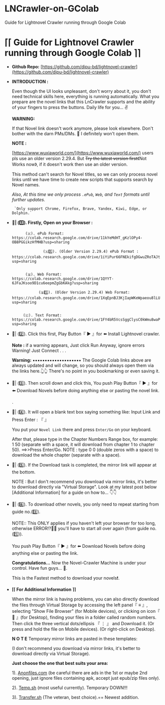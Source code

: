 # LNCrawler-on-GColab
Guide for Lightnovel Crawler running through Google Colab
# ⌈⌈   Guide for Lightnovel Crawler running through Google Colab   ⌉⌉

- ******Github Repo:******
    [https://github.com/dipu-bd/lightnovel-crawler](https://github.com/dipu-bd/lightnovel-crawler)
    
    
 
    
- **INTRODUCTION :**
    
    Even though the UI looks unpleasant, don't worry about it, you don't need technical skills here, everything is running automatically.
    What you prepare are the novel links that this LnCrawler supports and the ability of your fingers to press the buttons.
    Daily life for you... ✌
    
    **WARNING:**
    
    If that Novel link doesn't work anymore, please look elsewhere.
    Don't bother with the darn PMs/DMs. 👿
    I definitely won't open them.
    
    **NOTE :**
    
    [https://www.wuxiaworld.com/](https://www.wuxiaworld.com/)  users pls use an older version 2.29.4. But ~~Try the latest version first~~《Not Works now》, if it doesn't work then use an older version.
    
    This method can't search for Novel titles, so we can only process novel links until we have time to create new scripts that supports search by Novel names.
    
    *Also, At this time we only process `.ePub`, `Web`, and `Text` formats until further updates.*
    
       `Only support Chrome, Firefox, Brave, Yandex, Kiwi, Edge, or Dolphin.`
    
- **🔘| (1️⃣). Firstly, Open on your Browser :**
    
    
            (🇦). ePub Format: https://colab.research.google.com/drive/11kYeMdHT_gKzlOPy4-OB8PGGikzHfMHB?usp=sharing
    
                    (🇦1️⃣). (Older Version 2.29.4) ePub Format : https://colab.research.google.com/drive/1iYiPur66FNEkifgDGwuZRoTAJt8bxeWf?usp=sharing
    
    
            (🇧). Web Format:  https://colab.research.google.com/drive/1QYYT-6JFaJKsoo9D1cu6eepmZgGbKAkg?usp=sharing
    
                  (🇧1️⃣). (Older Version 2.29.4) Web Format:   https://colab.research.google.com/drive/1XqEpnBJ3KjIapWKeWpaeou8lLU18qtie?usp=sharing
            
    
           (🇨). Text Format: https://colab.research.google.com/drive/1FY4bR5VcsSggClysC0kWmu8waPIFR2Al?usp=sharing
           
    
- 🔘| (2️⃣). Click this first,
Play Button『 ▶️ 』for ⬅️ Install Lightnovel crawler.
    
    **Note :**
    if a warning appears, Just click Run Anyway, ignore errors Warning! Just  Connect .
    .
    .
   
    
    **Warning:**
    ▪︎▪︎▪︎▪︎▪︎▪︎▪︎▪︎▪︎▪︎▪︎▪︎▪︎▪︎▪︎▪︎▪︎▪︎▪︎▪︎
    The Google Colab links above are always updated and will change, so you should always open them via the links here.👆👆
    There's no point in you bookmarking or even saving it.
    
    
- 🔘| (3️⃣). Then scroll down and click this, You push Play Button『 ▶️ 』for ⬅️ Download Novels  before doing anything else or pasting the novel link.
    
    
    .
    

    
- 🔘| (4️⃣). It will open a blank text box saying something like:
Input Link and Press Enter : 『        』
    
    You put your  `Novel Link` there and press  `Enter/Go` on your keyboard.
    
    After that, please type in the Chapter Numbers Range box, for example:  1  50  (separate with a space, it will download from chapter  1  to chapter  50). ==>>Press  Enter/Go.
    NOTE :  type   0  0 (double zeros with a space) to download the whole chapter (separate with a space).
    
    
    
- 🔘| (5️⃣). If the Download task is completed, the mirror link will appear at the bottom.
    
    NOTE :
    But I don't recommend you download via mirror links, it's better to download directly via "Virtual Storage".
    Look at my latest post below [Additional Information] for a guide on how to... 👇👇
    
   
    
- 🔘| (6️⃣). To download other novels, you only need to repeat starting from guide no.(3️⃣).
    
    NOTE::  This ONLY applies if you  haven't  left your browser for too long, otherwise ERROR⁉🚫🔪  you'll have to start all over again (from guide  no. (1️⃣)).
    
    You push  Play Button『 ▶️ 』for ⬅️ Download Novels before doing anything else or pasting the link.
    
    **Congratulations...**
    Now the  Novel-Crawler Machine  is under your control.
    Have fun guys... 🥳.
    
    This is the Fastest method to download your novels❗.
    
- **⌈⌈ For Additional Information ⌉⌉**
    
    When the mirror link is having problems, you can also directly download the files through  Virtual Storage  by accessing the left panel『 ≡ 』, selecting "Show File Browser" (for Mobile devices), or clicking on icon『 📂 』(for Desktop), finding your files in a folder called random numbers.
    Then click the  three vertical dots/ellipsis 『 ⋮ 』 and Download it. (Or press and  hold  the file on Mobile devices). (Or  right-click  on Desktop).
    
    **N O T E**
    Temporary mirror links are pasted in these templates:
    
    (I don't recommend you download via mirror links, it's better to download directly via Virtual Storage).
    
    **Just choose the one that best suits your area:**
    
    1). [Anonfiles.com](http://anonfiles.com/)  (be careful there are ads in the 1st or maybe 2nd opening, just ignore files containing apk, accept just epub/zip files only).
    
    2). [Temp.sh](http://temp.sh/)  (most useful currently). Temporary DOWN!!!
    
    3). [Transfer.sh](http://transfer.sh/)  (The veteran, best choice).== Newest addition.
    
   
